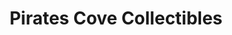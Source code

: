 ---
title: "Pirates Cove Collectibles"
url: /lethbridge/pirates-cove-collectibles/
shop: collector
---